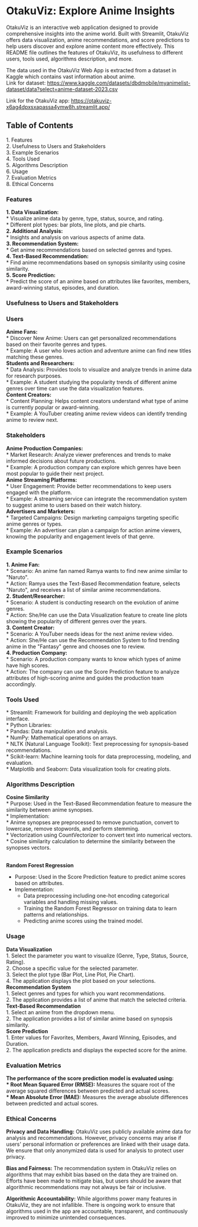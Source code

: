# OtakuViz: Explore Anime Insights

OtakuViz is an interactive web application designed to provide comprehensive insights into the anime world. Built with Streamlit, OtakuViz offers data visualization, anime recommendations, and score predictions to help users discover and explore anime content more effectively. This README file outlines the features of OtakuViz, its usefulness to different users, tools used, algorithms description, and more.

The data used in the OtakuViz Web App is extracted from a dataset in Kaggle which contains vast information about anime.<br />
Link for dataset: https://www.kaggle.com/datasets/dbdmobile/myanimelist-dataset/data?select=anime-dataset-2023.csv

Link for the OtakuViz app: https://otakuviz-x6ag4dpxsxapassa4ymw8h.streamlit.app/

<h2>Table of Contents</h2> 
1. Features <br />
2. Usefulness to Users and Stakeholders <br />
3. Example Scenarios <br />
4. Tools Used <br />
5. Algorithms Description <br />
6. Usage <br />
7. Evaluation Metrics <br />
8. Ethical Concerns

<h3>Features</h3> 
<b>1. Data Visualization:</b> <br />
    * Visualize anime data by genre, type, status, source, and rating. <br />
    * Different plot types: bar plots, line plots, and pie charts. <br />
<b>2. Additional Analysis:</b> <br />
    * Insights and analysis on various aspects of anime data. <br />
<b>3. Recommendation System:</b> <br />
    * Get anime recommendations based on selected genres and types. <br />
<b>4. Text-Based Recommendation:</b> <br />
    * Find anime recommendations based on synopsis similarity using cosine similarity. <br />
<b>5. Score Prediction:</b> <br />
    * Predict the score of an anime based on attributes like favorites, members, award-winning status, episodes, and duration. <br />
    
<h3>Usefulness to Users and Stakeholders</h3>

<h3>Users</h3>
<b>Anime Fans:</b> <br />
* Discover New Anime: Users can get personalized recommendations based on their favorite genres and types.<br />
    * Example: A user who loves action and adventure anime can find new titles matching these genres.<br />
<b>Students and Researchers:</b><br />
* Data Analysis: Provides tools to visualize and analyze trends in anime data for research purposes.<br />
    * Example: A student studying the popularity trends of different anime genres over time can use the data visualization features.<br />
<b>Content Creators:</b><br />
* Content Planning: Helps content creators understand what type of anime is currently popular or award-winning.<br />
    * Example: A YouTuber creating anime review videos can identify trending anime to review next.<br />
    
<h3>Stakeholders</h3>
<b>Anime Production Companies:</b> <br />
* Market Research: Analyze viewer preferences and trends to make informed decisions about future productions. <br />
    * Example: A production company can explore which genres have been most popular to guide their next project. <br />
<b>Anime Streaming Platforms:</b><br />
* User Engagement: Provide better recommendations to keep users engaged with the platform.<br />
    * Example: A streaming service can integrate the recommendation system to suggest anime to users based on their watch history.<br />
<b>Advertisers and Marketers:</b><br />
* Targeted Campaigns: Design marketing campaigns targeting specific anime genres or types.<br />
    * Example: An advertiser can plan a campaign for action anime viewers, knowing the popularity and engagement levels of that genre.<br />
    
<h3>Example Scenarios</h3>
<b>1. Anime Fan:</b> <br />
    * Scenario: An anime fan named Ramya wants to find new anime similar to "Naruto". <br />
    * Action: Ramya uses the Text-Based Recommendation feature, selects "Naruto", and receives a list of similar anime recommendations. <br />
<b>2. Student/Researcher:</b> <br />
    * Scenario: A student is conducting research on the evolution of anime genres. <br />
    * Action: She/He can use the Data Visualization feature to create line plots showing the popularity of different genres over the years. <br />
<b>3. Content Creator:</b> <br />
    * Scenario: A YouTuber needs ideas for the next anime review video. <br />
    * Action: She/He can use the Recommendation System to find trending anime in the "Fantasy" genre and chooses one to review. <br />
<b>4. Production Company:</b> <br />
    * Scenario: A production company wants to know which types of anime have high scores. <br />
    * Action: The company can use the Score Prediction feature to analyze attributes of high-scoring anime and guides the production team accordingly. <br />
    
<h3>Tools Used</h3>
* Streamlit: Framework for building and deploying the web application interface.<br />
* Python Libraries:<br />
    * Pandas: Data manipulation and analysis.<br />
    * NumPy: Mathematical operations on arrays.<br />
    * NLTK (Natural Language Toolkit): Text preprocessing for synopsis-based recommendations.<br />
    * Scikit-learn: Machine learning tools for data preprocessing, modeling, and evaluation.<br />
    * Matplotlib and Seaborn: Data visualization tools for creating plots.<br />
    
<h3>Algorithms Description</h3>
<b>Cosine Similarity</b> <br />
* Purpose: Used in the Text-Based Recommendation feature to measure the similarity between anime synopses.<br />
* Implementation: <br />
    * Anime synopses are preprocessed to remove punctuation, convert to lowercase, remove stopwords, and perform stemming.<br />
    * Vectorization using CountVectorizer to convert text into numerical vectors.<br />
    * Cosine similarity calculation to determine the similarity between the synopses vectors.<br />
    <br />
    
<b>Random Forest Regression</b><br />
* Purpose: Used in the Score Prediction feature to predict anime scores based on attributes.<br />
* Implementation:<br />
    * Data preprocessing including one-hot encoding categorical variables and handling missing values.<br />
    * Training the Random Forest Regressor on training data to learn patterns and relationships.<br />
    * Predicting anime scores using the trained model.<br />
    
<h3>Usage</h3>
<b>Data Visualization</b> <br />
1. Select the parameter you want to visualize (Genre, Type, Status, Source, Rating). <br />
2. Choose a specific value for the selected parameter. <br />
3. Select the plot type (Bar Plot, Line Plot, Pie Chart). <br />
4. The application displays the plot based on your selections. <br />
<b>Recommendation System</b> <br />
1. Select genres and types for which you want recommendations. <br />
2. The application provides a list of anime that match the selected criteria. <br />
<b>Text-Based Recommendation</b><br />
1. Select an anime from the dropdown menu.<br />
2. The application provides a list of similar anime based on synopsis similarity.<br />
<b>Score Prediction</b> <br />
1. Enter values for Favorites, Members, Award Winning, Episodes, and Duration. <br />
2. The application predicts and displays the expected score for the anime. <br />

<h3>Evaluation Metrics</h3>
<b>The performance of the score prediction model is evaluated using:</b> <br />
<b>* Root Mean Squared Error (RMSE):</b> Measures the square root of the average squared differences between predicted and actual scores. <br />
<b>* Mean Absolute Error (MAE):</b> Measures the average absolute differences between predicted and actual scores. <br />

<h3>Ethical Concerns</h3>
<b>Privacy and Data Handling:</b> OtakuViz uses publicly available anime data for analysis and recommendations. However, privacy concerns may arise if users' personal information or preferences are linked with their usage data. We ensure that only anonymized data is used for analysis to protect user privacy. <br />


<b>Bias and Fairness:</b> The recommendation system in OtakuViz relies on algorithms that may exhibit bias based on the data they are trained on. Efforts have been made to mitigate bias, but users should be aware that algorithmic recommendations may not always be fair or inclusive. <br />

<b>Algorithmic Accountability:</b> While algorithms power many features in OtakuViz, they are not infallible. There is ongoing work to ensure that algorithms used in the app are accountable, transparent, and continuously improved to minimize unintended consequences.
